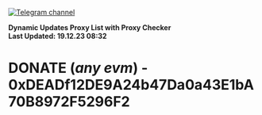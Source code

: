 [![Telegram channel](https://img.shields.io/endpoint?url=https://runkit.io/damiankrawczyk/telegram-badge/branches/master?url=https://t.me/n4z4v0d)](https://t.me/n4z4v0d) 

**Dynamic Updates Proxy List with Proxy Checker**  
**Last Updated: 19.12.23 08:32**

# DONATE (_any evm_) - 0xDEADf12DE9A24b47Da0a43E1bA70B8972F5296F2
